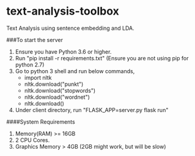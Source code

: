 # text-analysis-toolbox
Text Analysis using sentence embedding and LDA.

###To start the server

1. Ensure you have Python 3.6 or higher.
2. Run "pip install -r requirements.txt"    (Ensure you are not using pip for python 2.7)
3. Go to python 3 shell and run below commands,
    - import nltk
    - nltk.download("punkt")
    - nltk.download("stopwords")
    - nltk.download("wordnet")
    - nltk.download()
4. Under client directory, run "FLASK_APP=server.py flask run"

####System Requirements
1. Memory(RAM) >= 16GB 
2. 2 CPU Cores.
3. Graphics Memory > 4GB   (2GB might work, but will be slow)
